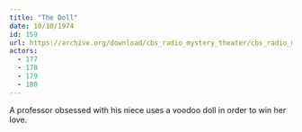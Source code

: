 ```yaml
---
title: "The Doll"
date: 10/10/1974
id: 159
url: https://archive.org/download/cbs_radio_mystery_theater/cbs_radio_mystery_theater-0151-0200.zip/cbs_radio_mystery_theater-0151-0200%2Fcbsrmt_0159_the_doll.mp3
actors:
  - 177
  - 178
  - 179
  - 180
---
```

A professor obsessed with his niece uses a voodoo doll in order to win her love.